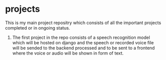 # projects
This is my main project repositry which consists of all the important projects completed or in ongoing status.
1) The first project in the repo consists of a speech recognition model which will be hosted on django and the speech or recorded voice file will be sended to the backend processed and to be sent to a frontend where the  voice or audio will be shown in form of text.
